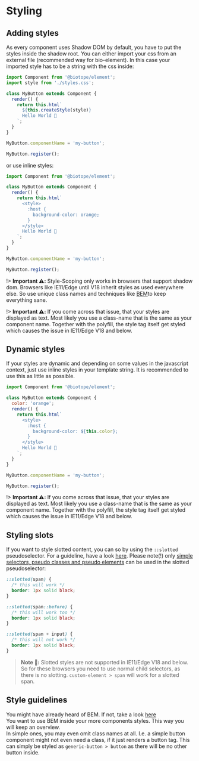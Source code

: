 # Styling

## Adding styles
As every component uses Shadow DOM by default, you have to put the styles inside the shadow root. You can either import your css from an external file (recommended way for bio-element). In this case your imported style has to be a string with the css inside:

```js
import Component from '@biotope/element';
import style from './styles.css';

class MyButton extends Component {
  render() {
    return this.html`
      ${this.createStyle(style)}
      Hello World 🐤
    `;
  }
}

MyButton.componentName = 'my-button';

MyButton.register();
```

or use inline styles:

```js
import Component from '@biotope/element';

class MyButton extends Component {
  render() {
    return this.html`
      <style>
        :host {
          background-color: orange;
        }
      </style>
      Hello World 🐤
    `;
  }
}

MyButton.componentName = 'my-button';

MyButton.register();
```

!> __Important ⚠️:__ Style-Scoping only works in browsers that support shadow dom. Browsers like IE11/Edge until V18 inherit styles as used everywhere else. So use unique class names and techniques like [BEM](http://getbem.com)to keep everything sane.

!> __Important ⚠️:__ If you come across that issue, that your styles are displayed as text. Most likely you use a class-name that is the same as your component name. Together with the polyfill, the style tag itself get styled which causes the issue in IE11/Edge V18 and below.

## Dynamic styles
If your styles are dynamic and depending on some values in the javascript context, just use inline styles in your template string. It is recommended to use this as little as possible.

```js
import Component from '@biotope/element';

class MyButton extends Component {
  color: 'orange';
  render() {
    return this.html`
      <style>
        :host {
          background-color: ${this.color};
        }
      </style>
      Hello World 🐤
    `;
  }
}

MyButton.componentName = 'my-button';

MyButton.register();
```

!> __Important ⚠️:__ If you come across that issue, that your styles are displayed as text. Most likely you use a class-name that is the same as your component name. Together with the polyfill, the style tag itself get styled which causes the issue in IE11/Edge V18 and below.

## Styling slots
If you want to style slotted content, you can so by using the `::slotted` pseudoselector. For a guideline, have a look [here](https://developer.mozilla.org/en-US/docs/Web/CSS/::slotted). Please note(!) only [simple selectors, pseudo classes and pseudo elements](https://developer.mozilla.org/en-US/docs/Web/CSS/CSS_Selectors) can be used in the slotted pseudoselector:
```css
::slotted(span) {
  /* this will work */
  border: 1px solid black;
}

::slotted(span::before) {
  /* this will work too */
  border: 1px solid black;
}

::slotted(span + input) {
  /* this will not work */
  border: 1px solid black;
}
```
> __Note 📝:__ Slotted styles are not supported in IE11/Edge V18 and below. So for these browsers you need to use normal child selectors, as there is no slotting. `custom-element > span` will work for a slotted span.

## Style guidelines
You might have already heard of BEM. If not, take a look [here](http://getbem.com/introduction/)  
You want to use BEM inside your more components styles. This way you will keep an overview.  
In simple ones, you may even omit class names at all. I.e. a simple button component might not even need a class, if it just renders a button tag. This can simply be styled as `generic-button > button` as there will be no other button inside.
